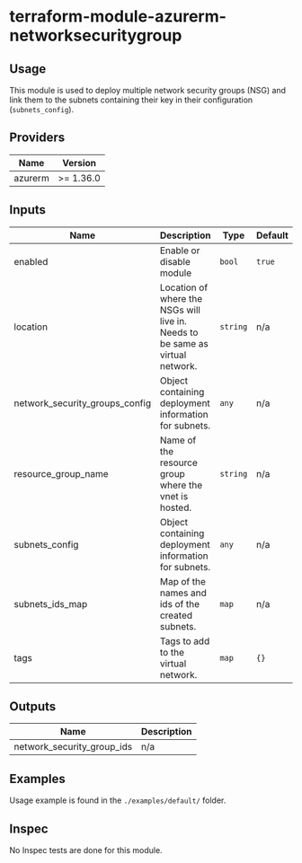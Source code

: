 # terraform-module-azurerm-networksecuritygroup

## Usage

This module is used to deploy multiple network security groups (NSG) and link them to the subnets containing their key in their configuration (`subnets_config`).

<!-- BEGINNING OF PRE-COMMIT-TERRAFORM DOCS HOOK -->
## Providers

| Name | Version |
|------|---------|
| azurerm | >= 1.36.0 |

## Inputs

| Name | Description | Type | Default | Required |
|------|-------------|------|---------|:-----:|
| enabled | Enable or disable module | `bool` | `true` | no |
| location | Location of where the NSGs will live in. Needs to be same as virtual network. | `string` | n/a | yes |
| network\_security\_groups\_config | Object containing deployment information for subnets. | `any` | n/a | yes |
| resource\_group\_name | Name of the resource group where the vnet is hosted. | `string` | n/a | yes |
| subnets\_config | Object containing deployment information for subnets. | `any` | n/a | yes |
| subnets\_ids\_map | Map of the names and ids of the created subnets. | `map` | n/a | yes |
| tags | Tags to add to the virtual network. | `map` | `{}` | no |

## Outputs

| Name | Description |
|------|-------------|
| network\_security\_group\_ids | n/a |

<!-- END OF PRE-COMMIT-TERRAFORM DOCS HOOK -->

## Examples

Usage example is found in the `./examples/default/` folder.

## Inspec

No Inspec tests are done for this module.

